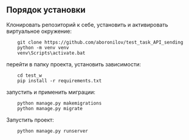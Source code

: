 ## Порядок установки
Клонировать репозиторий к себе, установить и активировать виртуальное окружение:
```
    git clone https://github.com/aboronilov/test_task_API_sending
    python -m venv venv
    venv\Scripts\activate.bat 
```
перейти в папку проекта, установить зависимости:
```
    cd test_w
    pip install -r requirements.txt
```

запустить и применить миграции:
```
    python manage.py makemigrations
    python manage.py migrate
```

Запустить проект:

```
    python manage.py runserver
```
